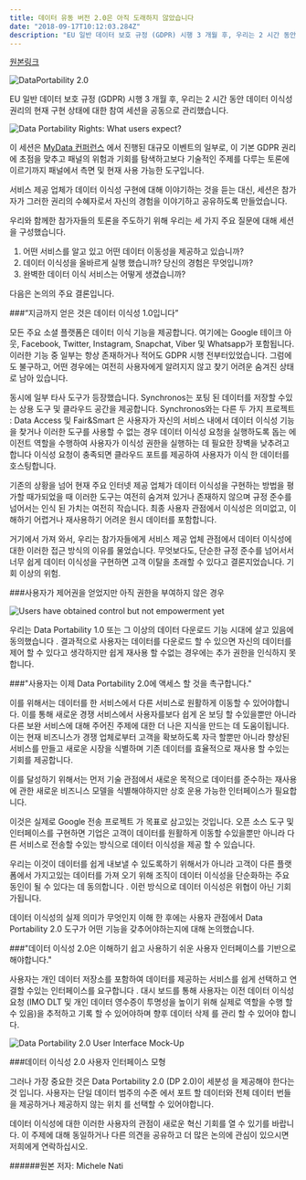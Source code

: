 ```yaml
---
title: 데이터 유동 버전 2.0은 아직 도래하지 않았습니다
date: "2018-09-17T10:12:03.284Z"
description: "EU 일반 데이터 보호 규정 (GDPR) 시행 3 개월 후, 우리는 2 시간 동안 데이터 이식성 권리의 현재 구현 상태에 대한 참여 세션을 공동으로 관리했습니다. 이 세션은 [MyData..."
---
```



[원본링크](https://medium.com/mydata/data-portability-2-0-is-yet-to-come-1c438c2a96c1)

![DataPortability 2.0](https://miro.medium.com/max/1089/1*MIzPTBH4leyrIA7tUrvE7w.png)

EU 일반 데이터 보호 규정 (GDPR) 시행 3 개월 후, 우리는 2 시간 동안 데이터 이식성 권리의 현재 구현 상태에 대한 참여 세션을 공동으로 관리했습니다.

![Data Portability Rights: What users expect?](https://miro.medium.com/max/380/1*NtFfKtn8HAZSa6RE1nz58w.png)

이 세션은 [MyData 컨퍼런스](https://mydata2018.org/programme/) 에서 진행된 대규모 이벤트의 일부로, 이 기본 GDPR 권리에 초점을 맞추고 패널의 위험과 기회를 탐색하고보다 기술적인 주제를 다루는 토론에 이르기까지 패널에서 측면 및 현재 사용 가능한 도구입니다.

서비스 제공 업체가 데이터 이식성 구현에 대해 이야기하는 것을 듣는 대신, 세션은 참가자가 그러한 권리의 수혜자로서 자신의 경험을 이야기하고 공유하도록 만들었습니다.

우리와 함께한 참가자들의 토론을 주도하기 위해 우리는 세 가지 주요 질문에 대해 세션을 구성했습니다.

1.	어떤 서비스를 알고 있고 어떤 데이터 이동성을 제공하고 있습니까?
2.	데이터 이식성을 올바르게 실행 했습니까? 당신의 경험은 무엇입니까?
3.	완벽한 데이터 이식 서비스는 어떻게 생겼습니까?

다음은 논의의 주요 결론입니다.

###“지금까지 얻은 것은 데이터 이식성 1.0입니다”

모든 주요 소셜 플랫폼은 데이터 이식 기능을 제공합니다. 여기에는 Google 테이크 아웃, Facebook, Twitter, Instagram, Snapchat, Viber 및 Whatsapp가 포함됩니다.
이러한 기능 중 일부는 항상 존재하거나 적어도 GDPR 시행 전부터있었습니다. 그럼에도 불구하고, 어떤 경우에는 여전히 사용자에게 알려지지 않고 찾기 어려운 숨겨진 상태로 남아 있습니다.

동시에 일부 타사 도구가 등장했습니다. Synchronos는 포팅 된 데이터를 저장할 수있는 상용 도구 및 클라우드 공간을 제공합니다. Synchronos와는 다른 두 가지 프로젝트 : Data Access 및 Fair&Smart 은 사용자가 자신의 서비스 내에서 데이터 이식성 기능을 찾거나 이러한 도구를 사용할 수 없는 경우 데이터 이식성 요청을 실행하도록 돕는 에이전트 역할을 수행하여 사용자가 이식성 권한을 실행하는 데 필요한 장벽을 낮추려고 합니다 이식성 요청이 충족되면 클라우드 포트를 제공하여 사용자가 이식 한 데이터를 호스팅합니다.

기존의 상황을 넘어 현재 주요 인터넷 제공 업체가 데이터 이식성을 구현하는 방법을 평가할 때가되었을 때 이러한 도구는 여전히 숨겨져 있거나 존재하지 않으며 규정 준수를 넘어서는 인식 된 가치는 여전히 작습니다. 최종 사용자 관점에서 이식성은 의미없고, 이해하기 어렵거나 재사용하기 어려운 원시 데이터를 포함합니다.

거기에서 가져 와서, 우리는 참가자들에게 서비스 제공 업체 관점에서 데이터 이식성에 대한 이러한 접근 방식의 이유를 물었습니다. 무엇보다도, 단순한 규정 준수를 넘어서서 너무 쉽게 데이터 이식성을 구현하면 고객 이탈을 초래할 수 있다고 결론지었습니다. 기회 이상의 위험.

###사용자가 제어권을 얻었지만 아직 권한을 부여하지 않은 경우

![Users have obtained control but not empowerment yet](https://miro.medium.com/max/380/1*S5f9WcE2HxCTtgl6fvZcnA.png)

우리는 Data Portability 1.0 또는 그 이상의 데이터 다운로드 기능 시대에 살고 있음에 동의했습니다 . 결과적으로 사용자는 데이터를 다운로드 할 수 있으면 자신의 데이터를 제어 할 수 있다고 생각하지만 쉽게 재사용 할 수없는 경우에는 추가 권한을 인식하지 못합니다.

###"사용자는 이제 Data Portability 2.0에 액세스 할 것을 촉구합니다."

이를 위해서는 데이터를 한 서비스에서 다른 서비스로 원활하게 이동할 수 있어야합니다. 이를 통해 새로운 경쟁 서비스에서 사용자를보다 쉽게 온 보딩 할 수있을뿐만 아니라 다른 보완 서비스에 대해 주어진 주제에 대한 더 나은 지식을 만드는 데 도움이됩니다. 이는 현재 비즈니스가 경쟁 업체로부터 고객을 확보하도록 자극 할뿐만 아니라 향상된 서비스를 만들고 새로운 시장을 식별하며 기존 데이터를 효율적으로 재사용 할 수있는 기회를 제공합니다.

이를 달성하기 위해서는 먼저 기술 관점에서 새로운 목적으로 데이터를 준수하는 재사용에 관한 새로운 비즈니스 모델을 식별해야하지만 상호 운용 가능한 인터페이스가 필요합니다.

이것은 실제로 Google 전송 프로젝트 가 목표로 삼고있는 것입니다. 오픈 소스 도구 및 인터페이스를 구현하면 기업은 고객이 데이터를 원활하게 이동할 수있을뿐만 아니라 다른 서비스로 전송할 수있는 방식으로 데이터 이식성을 제공 할 수 있습니다.

우리는 이것이 데이터를 쉽게 내보낼 수 있도록하기 위해서가 아니라 고객이 다른 플랫폼에서 가지고있는 데이터를 가져 오기 위해 조직이 데이터 이식성을 단순화하는 주요 동인이 될 수 있다는 데 동의합니다 . 이런 방식으로 데이터 이식성은 위협이 아닌 기회가됩니다.

데이터 이식성의 실제 의미가 무엇인지 이해 한 후에는 사용자 관점에서 Data Portability 2.0 도구가 어떤 기능을 갖추어야하는지에 대해 논의했습니다.

###"데이터 이식성 2.0은 이해하기 쉽고 사용하기 쉬운 사용자 인터페이스를 기반으로해야합니다."

사용자는 개인 데이터 저장소를 포함하여 데이터를 제공하는 서비스를 쉽게 선택하고 연결할 수있는 인터페이스를 요구합니다 . 대시 보드를 통해 사용자는 이전 데이터 이식성 요청 (IMO DLT 및 개인 데이터 영수증이 투명성을 높이기 위해 실제로 역할을 수행 할 수 있음)을 추적하고 기록 할 수 있어야하며 향후 데이터 삭제 를 관리 할 수 있어야 합니다.

![Data Portability 2.0 User Interface Mock-Up](https://miro.medium.com/max/960/1*SD-w_qeI75JTB6TIz229Qw.png)

###데이터 이식성 2.0 사용자 인터페이스 모형

그러나 가장 중요한 것은 Data Portability 2.0 (DP 2.0)이 세분성 을 제공해야 한다는 것 입니다. 사용자는 단일 데이터 범주의 수준 에서 포트 할 데이터와 전체 데이터 번들을 제공하거나 제공하지 않는 위치 를 선택할 수 있어야합니다.

데이터 이식성에 대한 이러한 사용자의 관점이 새로운 혁신 기회를 열 수 있기를 바랍니다. 이 주제에 대해 동일하거나 다른 의견을 공유하고 더 많은 논의에 관심이 있으시면 저희에게 연락하십시오.


######원본 저자: Michele Nati

